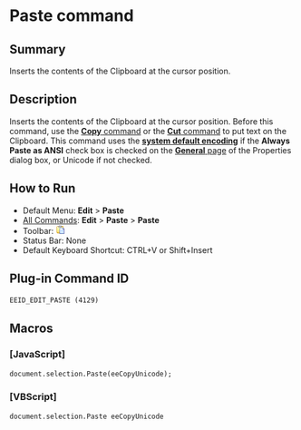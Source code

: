 # Paste command

## Summary

Inserts the contents of the Clipboard at the cursor position.

## Description

Inserts the contents of the Clipboard at the cursor position. Before this command, use the
[**Copy** command](edit_copy) or the
[**Cut** command](edit_cut) to put text on the Clipboard.
This command uses the [**system default encoding**](../../glossary/systemdefaultencoding) if the
**Always Paste as ANSI** check box
is checked on the [**General** page](../../dlg/properties/general/index) of the Properties dialog box, or Unicode if not checked.

## How to Run

- Default Menu: **Edit** \> **Paste**
- [All Commands](../tools/all_commands): **Edit** \> **Paste**
\> **Paste**
- Toolbar: ![](../../images/paste.png)
- Status Bar: None
- Default Keyboard Shortcut: CTRL+V or Shift+Insert

## Plug-in Command ID

```
EEID_EDIT_PASTE (4129)
```

## Macros

### \[JavaScript\]

```
document.selection.Paste(eeCopyUnicode);
```

### \[VBScript\]

```
document.selection.Paste eeCopyUnicode
```
